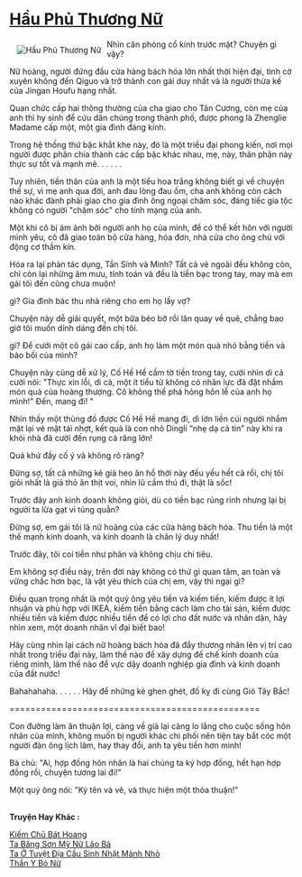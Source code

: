<a href="https://truyenwiki.net/hau-phu-thuong-nu.35694/" title="Hầu Phủ Thương Nữ"><h1>Hầu Phủ Thương Nữ</h1></a><div style="display:table"><img align="right" style="float: left; padding: 10px;" src="https://truyenwiki.net/a/img/str/src/35694.jpg" alt="Hầu Phủ Thương Nữ">Nhìn căn phòng cổ kính trước mặt? Chuyện gì vậy?<p></p> Nữ hoàng, người đứng đầu cửa hàng bách hóa lớn nhất thời hiện đại, tình cờ xuyên không đến Qiguo và trở thành con gái duy nhất và là người thừa kế của Jingan Houfu hạng nhất.<p></p> Quan chức cấp hai thông thường của cha giao cho Tân Cương, còn mẹ của anh thì hy sinh để cứu dân chúng trong thành phố, được phong là Zhenglie Madame cấp một, một gia đình đáng kính.<p></p> Trong hệ thống thứ bậc khắt khe này, đó là một triều đại phong kiến, nơi mọi người được phân chia thành các cấp bậc khác nhau, mẹ, này, thân phận này thực sự tốt và mạnh mẽ. . . . . .<p></p> Tuy nhiên, tiền thân của anh là một tiểu hoa trắng không biết gì về chuyện thế sự, vì mẹ anh qua đời, anh đau lòng đau ốm, cha anh không còn cách nào khác đành phải giao cho gia đình ông ngoại chăm sóc, đáng tiếc gia tộc không có người "chăm sóc" cho tính mạng của anh.<p></p> Một khi cô bị ám ảnh bởi người anh họ của mình, để có thể kết hôn với người mình yêu, cô đã giao toàn bộ cửa hàng, hóa đơn, nhà cửa cho ông chú với động cơ thầm kín.<p></p> Hóa ra lại phản tác dụng, Tần Sính và Minh? Tất cả vẻ ngoài đều không còn, chỉ còn lại những âm mưu, tính toán và đều là tiền bạc trong tay, may mà em gái tôi đến cũng chưa muộn!<p></p> gì? Gia đình bác thu nhà riêng cho em họ lấy vợ?<p></p> Chuyện này dễ giải quyết, một bữa béo bở rồi lăn quay về quê, chẳng bao giờ tôi muốn dính dáng đến chị tôi.<p></p> gì? Để cưới một cô gái cao cấp, anh họ làm một món quà nhỏ bằng tiền và bảo bối của mình?<p></p> Chuyện này cũng dễ xử lý, Cố Hề Hề cầm tờ tiền trong tay, cười nhìn dì cả cười nói: "Thực xin lỗi, dì cả, một ít tiểu tử không có nhãn lực đã đặt nhầm món quà của hoàng thượng. Cô không thể phá hỏng hôn lễ của anh họ mình!" Đến, mang đi! "<p></p> Nhìn thấy một thùng đồ được Cố Hề Hề mang đi, dì lớn liền cúi người nhắm mặt lại vẻ mặt tái nhợt, kết quả là con nhỏ Dingli “nhẹ dạ cả tin” này khi ra khỏi nhà đã cười đến rụng cả răng lớn!<p></p> Quá khứ đầy cố ý và không rõ ràng?<p></p> Đừng sợ, tất cả những kẻ giả heo ăn hổ thời này đều yếu hết cả rồi, chị tôi giỏi nhất là giả thỏ ăn thịt voi, nhìn lũ cầm thú đi, thật là sốc!<p></p> Trước đây anh kinh doanh không giỏi, dù có tiền bạc rủng rỉnh nhưng lại bị người ta lừa gạt vì túng quẫn?<p></p> Đừng sợ, em gái tôi là nữ hoàng của các cửa hàng bách hóa. Thu tiền là một thế mạnh kinh doanh, và kinh doanh là chân lý duy nhất!<p></p> Trước đây, tôi coi tiền như phân và không chịu chi tiêu.<p></p> Em không sợ điều này, trên đời này không có thứ gì quan tâm, an toàn và vững chắc hơn bạc, là vật yêu thích của chị em, vậy thì ngại gì?<p></p> Điều quan trọng nhất là một quý ông yêu tiền và kiếm tiền, kiếm được ít lợi nhuận và phù hợp với IKEA, kiếm tiền bằng cách làm cho tài sản, kiếm được nhiều tiền và kiếm được nhiều tiền để có lợi cho đất nước và nhân dân, hãy nhìn xem, một doanh nhân vĩ đại biết bao!<p></p> Hãy cùng nhìn lại cách nữ hoàng bách hóa đã đẩy thương nhân lên vị trí cao nhất trong triều đại này, làm thế nào để xây dựng đế chế kinh doanh của riêng mình, làm thế nào để vực dậy doanh nghiệp gia đình và kinh doanh của đất nước!<p></p> Bahahahaha. . . . . . Hãy để những kẻ ghen ghét, đố kỵ đi cùng Gió Tây Bắc!<p></p> ================================================<p></p> Con đường làm ăn thuận lợi, càng về già lại càng lo lắng cho cuộc sống hôn nhân của mình, không muốn bị người khác chi phối nên tiện tay bắt cóc một người đàn ông lịch lãm, hay thay đổi, anh ta yêu tiền hơn mình!<p></p> Bà chủ: "Ai, hợp đồng hôn nhân là hai chúng ta ký hợp đồng, hết hạn hợp đồng rồi, chuyện tương lai đi!"<p></p> Một quý ông nói: "Ký tên và vẽ, và thực hiện một thỏa thuận!"</div><p><br><b>Truyện Hay Khác :</b></p><a href="https://truyenwiki.net/kiem-chu-bat-hoang.35405/" alt="Kiếm Chủ Bát Hoang">Kiếm Chủ Bát Hoang</a><br/><a href="https://sangtacviet.wordpress.com/2020/10/22/ta-bang-son-my-nu-lao-ba/" alt="Ta Băng Sơn Mỹ Nữ Lão Bà">Ta Băng Sơn Mỹ Nữ Lão Bà</a><br/><a href="https://sangtacviet.wordpress.com/2020/10/22/ta-o-tuyet-dia-cau-sinh-nhat-manh-nho/" alt="Ta Ở Tuyệt Địa Cầu Sinh Nhặt Mảnh Nhỏ">Ta Ở Tuyệt Địa Cầu Sinh Nhặt Mảnh Nhỏ</a><br/><a href="https://github.com/nownovels/wikidich/tree/master/truyenhay/35770" alt="Thần Y Bỏ Nữ">Thần Y Bỏ Nữ</a><br/>
